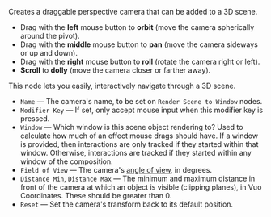 Creates a draggable perspective camera that can be added to a 3D scene.

   - Drag with the **left** mouse button to **orbit** (move the camera spherically around the pivot).
   - Drag with the **middle** mouse button to **pan** (move the camera sideways or up and down).
   - Drag with the **right** mouse button to **roll** (rotate the camera right or left).
   - **Scroll** to **dolly** (move the camera closer or farther away).

This node lets you easily, interactively navigate through a 3D scene.

   - `Name` — The camera's name, to be set on `Render Scene to Window` nodes.
   - `Modifier Key` — If set, only accept mouse input when this modifier key is pressed.
   - `Window` — Which window is this scene object rendering to?  Used to calculate how much of an effect mouse drags should have. If a window is provided, then interactions are only tracked if they started within that window. Otherwise, interactions are tracked if they started within any window of the composition.
   - `Field of View` — The camera's [angle of view](http://en.wikipedia.org/wiki/Angle_of_view), in degrees. 
   - `Distance Min`, `Distance Max` — The minimum and maximum distance in front of the camera at which an object is visible (clipping planes), in Vuo Coordinates. These should be greater than 0. 
   - `Reset` — Set the camera's transform back to its default position.
